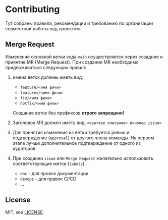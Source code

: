 # Contributing

Тут собраны правила, рекомендации и требованию по организации совместной работы над проектом.

## Merge Request

Изменение основной ветки кода `main` осуществляется через созадние и приянтие MR (Merge Request). При создании MR необходимо придерживаться следующих правил:

1. имена веток должны иметь вид:
    * `feature/<имя фичи>`
    * `features/<имя фичи>`
    * `fix/<имя фичи>`
    * `hotfix/<имя фичи>`

    Создание веток без префиксов **строго запрещено!**

2. Заголовок MR должен иметь вид: `<краткое описание> #<номер issue>`

3. Для принятия изменения из ветки требуется ревью и подтверждение (`approval`) от другого члена команды. На первом этапе лучше дополнительное подтверждение от одного из кураторов.

4. При создании `issue` или `Merge Request` желательно использовать соответствующие метки (`labels`):
    * `doc` - для провок документации
    * `devops` - для правок CI/CD
    * ...

## License

MIT, see [LICENSE](LICENSE).
